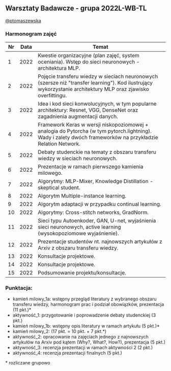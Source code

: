 ## Warsztaty Badawcze - grupa 2022L-WB-TL

[@ptomaszewska](https://github.com/ptomaszewska)

### Harmonogram zajęć 


<table>
<thead>
  <tr>
    <th>Nr</th>
    <th>Data</th>
    <th>Temat</th>
  </tr>
</thead>
<tbody>
  <tr>
    <td>1</td>
    <td>2022</td>
    <td> Kwestie organizacyjne (plan zajęć, system oceniania). Wstęp do sieci neuronowych - architektura MLP. </td>
  </tr>
    <td>2</td>
    <td>2022</td>
    <td> Pojęcie transferu wiedzy w sieciach neuronowych (szersze niż "transfer learning"). Kod ilustrujący wykorzystanie architektury MLP oraz zjawisko overfittingu.</td>
  </tr>
    <tr>
    <td>3</td>
    <td>2022</td>
    <td> Idea i kod sieci konwolucyjnych, w tym popularne architektury: Resnet, VGG, DenseNet oraz zagadnienia augmentacji danych. </td>
  </tr>
  <tr>
  <tr>
    <td>4</td>
    <td>2022</td>
    <td> Framework Keras w wersji niskopoziomowej + analogia do Pytorcha (w tym pytorch.lightning). Wady i zalety dwóch frameworków na przykładzie Relation Network. </td>
  </tr>
  <tr>
    <tr>
    <td>5</td>
    <td>2022</td>
    <td> Debaty studenckie na tematy z obszaru transferu wiedzy w sieciach neuronowych. </td>
  </tr>
    <td>6</td>
    <td>2022</td>
    <td> Prezentacje w ramach pierwszego kamienia milowego. </td>
  </tr>
  <tr>
    <td>7</td>
    <td>2022</td>
    <td> Algorytmy: MLP-Mixer, Knowledge Distillation - skeptical student. </td>
  </tr>
  <tr>
    <td>8</td>
    <td>2022</td>
    <td> Algorytm Multiple-instance learning. </td>
  </tr>
  <tr>
    <td>9</td>
    <td>2022</td>
    <td>  Algorytm adaptacji w przypadku continual learning. </td>
  </tr>
    <tr>
    <td>10</td>
    <td>2022</td>
    <td> Algorytmy: Cross-stitch networks, GradNorm.</td>
  </tr>
  <tr>
    <td>11</td>
    <td>2022</td>
    <td> Sieci typu Autoenkoder, GAN, U-net, wyjaśnienia sieci neuronowych, active learning (wysokopoziomowe wyjaśnienie). </td>
  </tr>
  <tr>
    <td>12</td>
    <td>2022</td>
    <td> Prezentacje studentów nt. najnowszych artykułów z Arxiv z obszaru transferu wiedzy.</td>
  </tr>
  <tr>
    <td>13</td>
    <td>2022</td>
    <td> Konsultacje projektowe.</td>
  </tr>
  <tr>
    <td>14</td>
    <td>2022</td>
    <td> Konsultacje projektowe.</td>
  </tr>

  <tr>
    <td>15</td>
    <td>2022</td>
    <td> Podsumowanie projektu/konsultacje.</td>
  </tr>
</tbody>
</table>

### Punktacja:
- kamień milowy_1a: wstępny przegląd literatury z wybranego obszaru transferu wiedzy, harmonogram prac i podział obowiązków, prezentacja (11 pkt.)*
- aktywność_1: przygotowanie i poprowadzenie debaty studenckiej (3 pkt.)
- kamień milowy_1b: wstępny opis literatury w ramach artykułu (5 pkt.)*
- kamień milowy_2: (17 pkt. = 10 pkt. + 7 pkt.*)
- aktywność_2: opracowanie na zajęciach jednego z najnowszych artykułów na Arxiv pod kątem (Why?, What?, How?), prezentacja (5 pkt.)
- aktywność_3: recenzja prezentacji w ramach aktywności 2 (2 pkt.) 
- aktywność_4: recenzja prezentacji finalnych (5 pkt.) 


\* rozliczane grupowo
